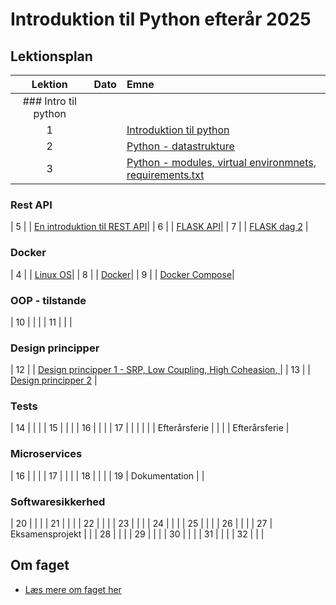 # Introduktion til Python efterår 2025    

## Lektionsplan

| Lektion |    Dato    |       Emne                            |
|:-----:|:---------:|:----------------------------------------------------------|
| ### Intro til python |||
|    1    |            | [Introduktion til python](lessons/py_intro_1.md)                |
|    2    |            | [Python - datastrukture](lessons/py_intro_2.md)                 |
|    3    |            | [Python - modules, virtual environmnets, requirements.txt](lessons/py_intro_3.md)|
### Rest API
|    5    |            | [En introduktion til REST API](lessons/introduktion_til_rest_api.md)|
|    6    |            | [FLASK API](lessons/flask.md)|
|    7    |            | [FLASK dag 2](lessons/flask_2.md)           |
### Docker
|    4    |            | [Linux OS](lessons/linux_1.md)|
|    8    |            | [Docker](lessons/docker_1.md)|
|    9    |            | [Docker Compose](lessons/docker_2.md)|
### OOP - tilstande
|   10    |            | [](lessons/ses12.md) |
|   11    |            | [](lessons/ses10.md) |
### Design principper
|   12    |            | [Design principper 1 - SRP, Low Coupling, High Coheasion, ](lessons/ses10.md) |
|   13    |            | [Design principper 2](lessons/ses11.md) |
### Tests
|   14    |            | [](lessons/ses12.md) |
|   15    |            | [](lessons/ses10.md) |
|   16    |            | [](lessons/ses10.md) |
|   17    |            | [](lessons/ses10.md) |
|         |            | Efterårsferie  |
|         |            | Efterårsferie |
### Microservices
|   16    |            | [](lessons/ses10.md) |
|   17    |            | [](lessons/ses10.md)  |
|   18    |            | [](lessons/ses10.md)  |
|   19    | Dokumentation | [](lessons/ses10.md)  |
### Softwaresikkerhed
|   20    |            | [](lessons/ses10.md)  |
|   21    |            | [](lessons/ses10.md)  |
|   22    |            | [](lessons/ses10.md)  |
|   23    |            | [](lessons/ses10.md)  |
|   24    |            | [](lessons/ses10.md)  |
|   25    |            | [](lessons/ses10.md)  |
|   26    |            | [](lessons/ses10.md)  |
|   27    | Eksamensprojekt | [](lessons/ses10.md)  |
|   28    |            | [](lessons/ses10.md)  |
|   29    |            | [](lessons/ses10.md)  |
|   30    |            | [](lessons/ses10.md)  |
|   31    |            | [](lessons/ses10.md)  |
|   32    |            | [](lessons/ses10.md)  |

## Om faget
* [Læs mere om faget her](formalia/about_this_elective.md)
